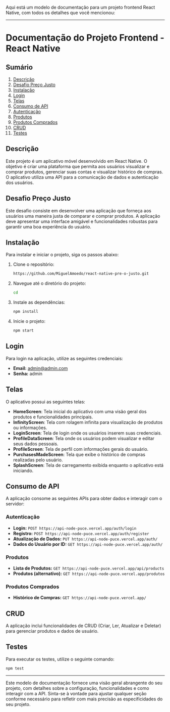Aqui está um modelo de documentação para um projeto frontend React Native, com todos os detalhes que você mencionou:

---

# Documentação do Projeto Frontend - React Native

## Sumário

1. [Descrição](#descrição)
2. [Desafio Preço Justo](#desafio-preço-justo)
3. [Instalação](#instalação)
4. [Login](#login)
5. [Telas](#telas)
6. [Consumo de API](#consumo-de-api)
7. [Autenticação](#autenticação)
8. [Produtos](#produtos)
9. [Produtos Comprados](#produtos-comprados)
10. [CRUD](#crud)
11. [Testes](#testes)

## Descrição

Este projeto é um aplicativo móvel desenvolvido em React Native. O objetivo é criar uma plataforma que permita aos usuários visualizar e comprar produtos, gerenciar suas contas e visualizar histórico de compras. O aplicativo utiliza uma API para a comunicação de dados e autenticação dos usuários.

## Desafio Preço Justo

Este desafio consiste em desenvolver uma aplicação que forneça aos usuários uma maneira justa de comparar e comprar produtos. A aplicação deve apresentar uma interface amigável e funcionalidades robustas para garantir uma boa experiência do usuário.

## Instalação

Para instalar e iniciar o projeto, siga os passos abaixo:

1. Clone o repositório:
   ```bash
   https://github.com/MiguelAmoedo/react-native-pre-o-justo.git
   ```

2. Navegue até o diretório do projeto:
   ```bash
   cd 
   ```

3. Instale as dependências:
   ```bash
   npm install
   ```

4. Inicie o projeto:
   ```bash
   npm start
   ```

## Login

Para login na aplicação, utilize as seguintes credenciais:
- **Email:** admin@admin.com
- **Senha:** admin

## Telas

O aplicativo possui as seguintes telas:

- **HomeScreen**: Tela inicial do aplicativo com uma visão geral dos produtos e funcionalidades principais.
- **InfinityScreen**: Tela com rolagem infinita para visualização de produtos ou informações.
- **LoginScreen**: Tela de login onde os usuários inserem suas credenciais.
- **ProfileDataScreen**: Tela onde os usuários podem visualizar e editar seus dados pessoais.
- **ProfileScreen**: Tela de perfil com informações gerais do usuário.
- **PurchasesMadeScreen**: Tela que exibe o histórico de compras realizadas pelo usuário.
- **SplashScreen**: Tela de carregamento exibida enquanto o aplicativo está iniciando.

## Consumo de API

A aplicação consome as seguintes APIs para obter dados e interagir com o servidor:

### Autenticação

- **Login:** `POST https://api-node-puce.vercel.app/auth/login`
- **Registro:** `POST https://api-node-puce.vercel.app/auth/register`
- **Atualização de Dados:** `PUT https://api-node-puce.vercel.app/auth/`
- **Dados do Usuário por ID:** `GET https://api-node-puce.vercel.app/auth/`

### Produtos

- **Lista de Produtos:** `GET https://api-node-puce.vercel.app/api/products`
- **Produtos (alternativo):** `GET https://api-node-puce.vercel.app/produtos`

### Produtos Comprados

- **Histórico de Compras:** `GET https://api-node-puce.vercel.app/`

## CRUD

A aplicação inclui funcionalidades de CRUD (Criar, Ler, Atualizar e Deletar) para gerenciar produtos e dados de usuário. 

## Testes

Para executar os testes, utilize o seguinte comando:

```bash
npm test
```

---

Este modelo de documentação fornece uma visão geral abrangente do seu projeto, com detalhes sobre a configuração, funcionalidades e como interagir com a API. Sinta-se à vontade para ajustar qualquer seção conforme necessário para refletir com mais precisão as especificidades do seu projeto.
